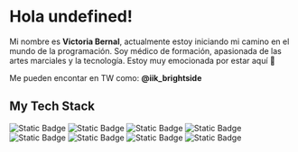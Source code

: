 # Hola undefined!

Mi nombre es **Victoria Bernal**, actualmente estoy iniciando mi camino en el mundo de la programación. Soy médico de formación, apasionada de las artes marciales y la tecnología.
Estoy muy emocionada por estar aquí 🙂

Me pueden encontar en TW como: **@iik_brightside**

## My Tech Stack

![Static Badge](https://img.shields.io/badge/HTML-white?logo=html5&logoColor=%23ffffff&logoSize=auto&color=%23E34F26)
![Static Badge](https://img.shields.io/badge/CSS-blue?logo=css3&logoColor=%23ffffff&logoSize=auto&color=%231572B6)
![Static Badge](https://img.shields.io/badge/JavaScript-white?logo=javascript&logoColor=%23ffffff&logoSize=auto&color=%23f7da1d)
![Static Badge](https://img.shields.io/badge/React-white?logo=react&logoColor=%23ffffff&logoSize=auto&color=%2361DAFB)
![Static Badge](https://img.shields.io/badge/MySQL-white?logo=mysql&logoColor=%23ffffff&logoSize=auto&color=%234479A1)
![Static Badge](https://img.shields.io/badge/NodeJS-green?logo=nodedotjs&logoColor=%23ffffff&logoSize=auto&color=%235FA04E)
![Static Badge](https://img.shields.io/badge/Git-orange?logo=git&logoColor=%23ffffff&logoSize=auto&color=%23F05032)
![Static Badge](https://img.shields.io/badge/GitHub-orange?logo=github&logoColor=%23ffffff&logoSize=auto&color=%23181717)
